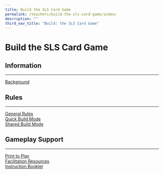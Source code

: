 ```yaml
---
title: Build the SLS Card Game
permalink: /teachers/build-the-sls-card-game/index/
description: ""
third_nav_title: "Build: the SLS Card Game"
---
```

<h1>Build the SLS Card Game</h1>
<h2 id="information">Information</h2>
<hr>
<p><a target="_blank" href="/teachers/build-the-sls-card-game/background/">Background</a></p>
<h2 id="rules">Rules</h2>
<hr>
<p><a target="_blank" href="/teachers/build-the-sls-card-game/general-rules/">General Rules</a>
<br><a target="_blank" href="/teachers/build-the-sls-card-game/quick-build-mode/">Quick Build Mode</a>
<br><a target="_blank" href="/teachers/build-the-sls-card-game/shared-build-mode/">Shared Build Mode</a></p>
<h2 id="gameplay-support">Gameplay Support</h2>
<hr>
<p><a target="_blank" href="/teachers/build-the-sls-card-game/print-to-play/">Print to Play</a>
<br><a target="_blank" href="/teachers/build-the-sls-card-game/facilitation-resources/">Facilitation Resources</a>
<br><a target="_blank" href="/teachers/build-the-sls-card-game/instruction-booklet/">Instruction Booklet</a></p>